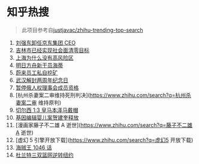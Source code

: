 # 知乎热搜

> 此项目参考自[justjavac/zhihu-trending-top-search](https://github.com/justjavac/zhihu-trending-top-search/blob/main/utils.ts)

<!-- BEGIN -->
  <!-- 最后更新时间:Fri Apr 08 2022 15:13:07 GMT+0000 (Coordinated Universal Time) -->
  1. [刘强东卸任京东集团 CEO](https://www.zhihu.com/search?q=刘强东)
1. [吉林市已经实现社会面清零目标](https://www.zhihu.com/search?q=吉林市疫情社会面清零)
1. [上海为什么没有高风险区](https://www.zhihu.com/search?q=上海高风险)
1. [明日方舟新干员海蒂](https://www.zhihu.com/search?q=明日方舟)
1. [蔚来员工私自挖矿](https://www.zhihu.com/search?q=蔚来员工)
1. [武汉解封两周年纪念日](https://www.zhihu.com/search?q=武汉解封纪念日)
1. [暂停俄人权理事会成员资格](https://www.zhihu.com/search?q=暂停俄人权理事会成员资格)
1. [杭州杀妻案二审维持死刑判决](https://www.zhihu.com/search?q=杭州杀妻案二审 维持原判)
1. [切尔西 1:3 皇马本泽马戴帽](https://www.zhihu.com/search?q=皇马)
1. [基因编辑婴儿案贺建奎释放](https://www.zhihu.com/search?q=基因编辑婴儿案)
1. [漫画家藤子不二雄 A 逝世](https://www.zhihu.com/search?q=藤子不二雄A 逝世)
1. [虚幻 5 引擎开放下载](https://www.zhihu.com/search?q=虚幻5 开放下载)
1. [海贼王 1046 话](https://www.zhihu.com/search?q=海贼王)
1. [杜兰特三双篮网逆转纽约](https://www.zhihu.com/search?q=篮网)
  <!-- END -->